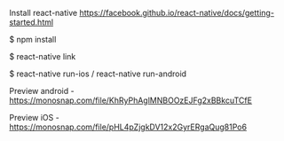 Install react-native https://facebook.github.io/react-native/docs/getting-started.html

$ npm install

$ react-native link

$ react-native run-ios / react-native run-android

Preview android - https://monosnap.com/file/KhRyPhAglMNBOOzEJFg2xBBkcuTCfE

Preview iOS - https://monosnap.com/file/pHL4pZjgkDV12x2GyrERgaQug81Po6
